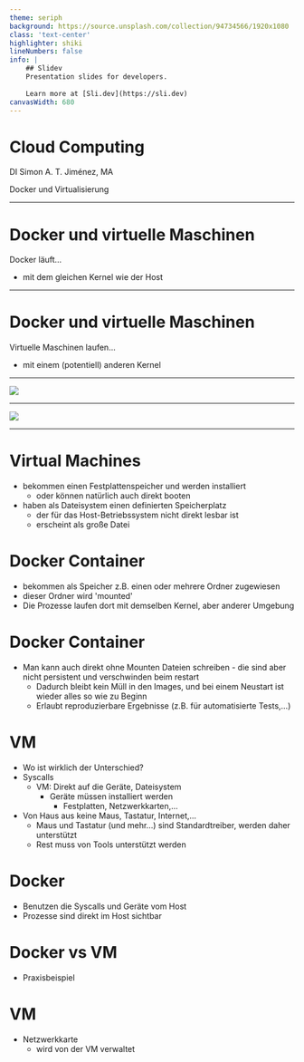 ```yaml
---
theme: seriph
background: https://source.unsplash.com/collection/94734566/1920x1080
class: 'text-center'
highlighter: shiki
lineNumbers: false
info: |
    ## Slidev
    Presentation slides for developers.
    
    Learn more at [Sli.dev](https://sli.dev)
canvasWidth: 680
---
```


# Cloud Computing

DI Simon A. T. Jiménez, MA

Docker und Virtualisierung

---

# Docker und virtuelle Maschinen 

Docker läuft...
* mit dem gleichen Kernel wie der Host


---

# Docker und virtuelle Maschinen

Virtuelle Maschinen laufen...
* mit einem (potentiell) anderen Kernel

---

<img src="/docker-container-overview.webp" class="m-auto h-80 rounded shadow" />

---

<img src="/docker-vm-overview.webp" class="m-auto h-80 rounded shadow" />

---

# Virtual Machines

* bekommen einen Festplattenspeicher und werden installiert 
  * oder können natürlich auch direkt booten
* haben als Dateisystem einen definierten Speicherplatz
  * der für das Host-Betriebssystem nicht direkt lesbar ist
  * erscheint als große Datei

# Docker Container

* bekommen als Speicher z.B. einen oder mehrere Ordner zugewiesen
* dieser Ordner wird 'mounted'
* Die Prozesse laufen dort mit demselben Kernel, aber anderer Umgebung

# Docker Container

* Man kann auch direkt ohne Mounten Dateien schreiben - die sind aber nicht persistent und verschwinden beim restart
  * Dadurch bleibt kein Müll in den Images, und bei einem Neustart ist wieder alles so wie zu Beginn
  * Erlaubt reproduzierbare Ergebnisse (z.B. für automatisierte Tests,...)

# VM

* Wo ist wirklich der Unterschied?
* Syscalls
  * VM: Direkt auf die Geräte, Dateisystem
    * Geräte müssen installiert werden
      * Festplatten, Netzwerkkarten,...
* Von Haus aus keine Maus, Tastatur, Internet,...
  * Maus und Tastatur (und mehr...) sind Standardtreiber, werden daher unterstützt
  * Rest muss von Tools unterstützt werden

# Docker

* Benutzen die Syscalls und Geräte vom Host
* Prozesse sind direkt im Host sichtbar

# Docker vs VM

* Praxisbeispiel

# VM

* Netzwerkkarte
  * wird von der VM verwaltet